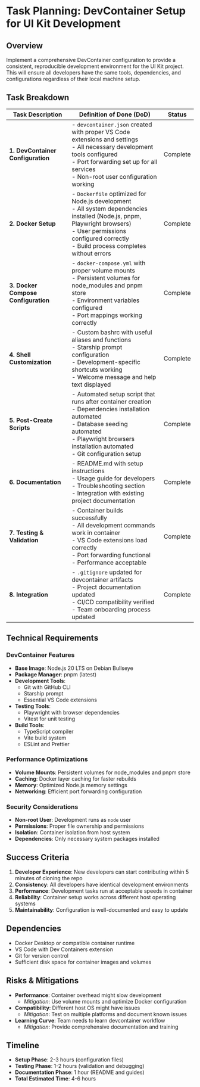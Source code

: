 # Task Planning: DevContainer Setup for UI Kit Development

## Overview

Implement a comprehensive DevContainer configuration to provide a consistent, reproducible development environment for the UI Kit project. This will ensure all developers have the same tools, dependencies, and configurations regardless of their local machine setup.

## Task Breakdown

| Task Description                    | Definition of Done (DoD)                                                                                                                                                                                            | Status   |
| ----------------------------------- | ------------------------------------------------------------------------------------------------------------------------------------------------------------------------------------------------------------------- | -------- |
| **1. DevContainer Configuration**   | - `devcontainer.json` created with proper VS Code extensions and settings<br>- All necessary development tools configured<br>- Port forwarding set up for all services<br>- Non-root user configuration working     | Complete |
| **2. Docker Setup**                 | - `Dockerfile` optimized for Node.js development<br>- All system dependencies installed (Node.js, pnpm, Playwright browsers)<br>- User permissions configured correctly<br>- Build process completes without errors | Complete |
| **3. Docker Compose Configuration** | - `docker-compose.yml` with proper volume mounts<br>- Persistent volumes for node_modules and pnpm store<br>- Environment variables configured<br>- Port mappings working correctly                                 | Complete |
| **4. Shell Customization**          | - Custom bashrc with useful aliases and functions<br>- Starship prompt configuration<br>- Development-specific shortcuts working<br>- Welcome message and help text displayed                                       | Complete |
| **5. Post-Create Scripts**          | - Automated setup script that runs after container creation<br>- Dependencies installation automated<br>- Database seeding automated<br>- Playwright browsers installation automated<br>- Git configuration setup   | Complete |
| **6. Documentation**                | - README.md with setup instructions<br>- Usage guide for developers<br>- Troubleshooting section<br>- Integration with existing project documentation                                                               | Complete |
| **7. Testing & Validation**         | - Container builds successfully<br>- All development commands work in container<br>- VS Code extensions load correctly<br>- Port forwarding functional<br>- Performance acceptable                                  | Complete |
| **8. Integration**                  | - `.gitignore` updated for devcontainer artifacts<br>- Project documentation updated<br>- CI/CD compatibility verified<br>- Team onboarding process updated                                                         | Complete |

## Technical Requirements

### DevContainer Features

- **Base Image**: Node.js 20 LTS on Debian Bullseye
- **Package Manager**: pnpm (latest)
- **Development Tools**:
  - Git with GitHub CLI
  - Starship prompt
  - Essential VS Code extensions
- **Testing Tools**:
  - Playwright with browser dependencies
  - Vitest for unit testing
- **Build Tools**:
  - TypeScript compiler
  - Vite build system
  - ESLint and Prettier

### Performance Optimizations

- **Volume Mounts**: Persistent volumes for node_modules and pnpm store
- **Caching**: Docker layer caching for faster rebuilds
- **Memory**: Optimized Node.js memory settings
- **Networking**: Efficient port forwarding configuration

### Security Considerations

- **Non-root User**: Development runs as `node` user
- **Permissions**: Proper file ownership and permissions
- **Isolation**: Container isolation from host system
- **Dependencies**: Only necessary system packages installed

## Success Criteria

1. **Developer Experience**: New developers can start contributing within 5 minutes of cloning the repo
2. **Consistency**: All developers have identical development environments
3. **Performance**: Development tasks run at acceptable speeds in container
4. **Reliability**: Container setup works across different host operating systems
5. **Maintainability**: Configuration is well-documented and easy to update

## Dependencies

- Docker Desktop or compatible container runtime
- VS Code with Dev Containers extension
- Git for version control
- Sufficient disk space for container images and volumes

## Risks & Mitigations

- **Performance**: Container overhead might slow development
  - _Mitigation_: Use volume mounts and optimize Docker configuration
- **Compatibility**: Different host OS might have issues
  - _Mitigation_: Test on multiple platforms and document known issues
- **Learning Curve**: Team needs to learn devcontainer workflow
  - _Mitigation_: Provide comprehensive documentation and training

## Timeline

- **Setup Phase**: 2-3 hours (configuration files)
- **Testing Phase**: 1-2 hours (validation and debugging)
- **Documentation Phase**: 1 hour (README and guides)
- **Total Estimated Time**: 4-6 hours
